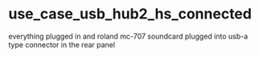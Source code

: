 # use_case_usb_hub2_hs_connected
everything plugged in and roland mc-707 soundcard plugged into usb-a type connector in the rear panel
